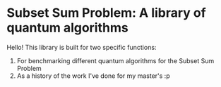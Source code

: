 # Subset Sum Problem: A library of quantum algorithms

Hello! This library is built for two specific functions:

1. For benchmarking different quantum algorithms for the Subset Sum Problem
2. As a history of the work I've done for my master's :p
